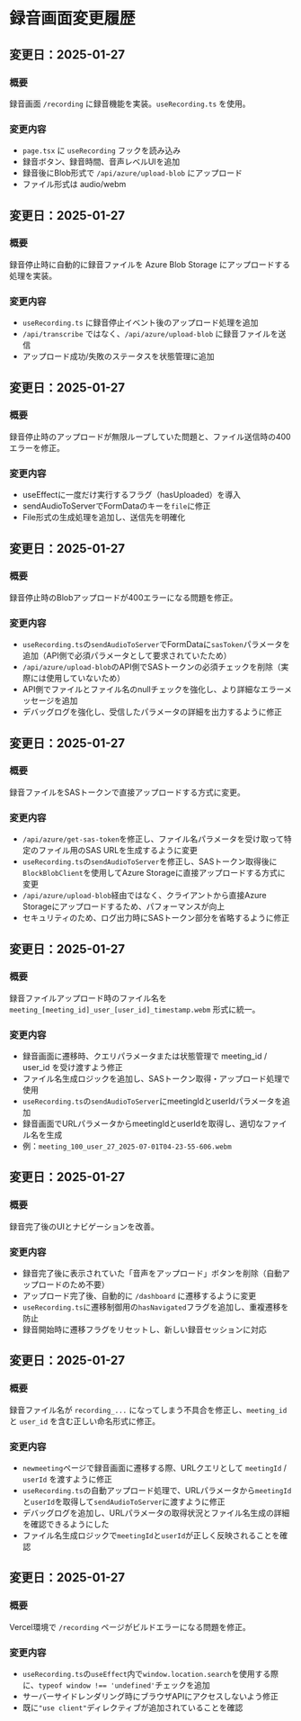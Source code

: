 # 録音画面変更履歴

## 変更日：2025-01-27
### 概要
録音画面 `/recording` に録音機能を実装。`useRecording.ts` を使用。

### 変更内容
- `page.tsx` に `useRecording` フックを読み込み
- 録音ボタン、録音時間、音声レベルUIを追加
- 録音後にBlob形式で `/api/azure/upload-blob` にアップロード
- ファイル形式は audio/webm

## 変更日：2025-01-27
### 概要
録音停止時に自動的に録音ファイルを Azure Blob Storage にアップロードする処理を実装。

### 変更内容
- `useRecording.ts` に録音停止イベント後のアップロード処理を追加
- `/api/transcribe` ではなく、`/api/azure/upload-blob` に録音ファイルを送信
- アップロード成功/失敗のステータスを状態管理に追加

## 変更日：2025-01-27
### 概要
録音停止時のアップロードが無限ループしていた問題と、ファイル送信時の400エラーを修正。

### 変更内容
- useEffectに一度だけ実行するフラグ（hasUploaded）を導入
- sendAudioToServerでFormDataのキーを`file`に修正
- File形式の生成処理を追加し、送信先を明確化

## 変更日：2025-01-27
### 概要
録音停止時のBlobアップロードが400エラーになる問題を修正。

### 変更内容
- `useRecording.ts`の`sendAudioToServer`でFormDataに`sasToken`パラメータを追加（API側で必須パラメータとして要求されていたため）
- `/api/azure/upload-blob`のAPI側でSASトークンの必須チェックを削除（実際には使用していないため）
- API側でファイルとファイル名のnullチェックを強化し、より詳細なエラーメッセージを追加
- デバッグログを強化し、受信したパラメータの詳細を出力するように修正

## 変更日：2025-01-27
### 概要
録音ファイルをSASトークンで直接アップロードする方式に変更。

### 変更内容
- `/api/azure/get-sas-token`を修正し、ファイル名パラメータを受け取って特定のファイル用のSAS URLを生成するように変更
- `useRecording.ts`の`sendAudioToServer`を修正し、SASトークン取得後に`BlockBlobClient`を使用してAzure Storageに直接アップロードする方式に変更
- `/api/azure/upload-blob`経由ではなく、クライアントから直接Azure Storageにアップロードするため、パフォーマンスが向上
- セキュリティのため、ログ出力時にSASトークン部分を省略するように修正

## 変更日：2025-01-27
### 概要
録音ファイルアップロード時のファイル名を `meeting_[meeting_id]_user_[user_id]_timestamp.webm` 形式に統一。

### 変更内容
- 録音画面に遷移時、クエリパラメータまたは状態管理で meeting_id / user_id を受け渡すよう修正
- ファイル名生成ロジックを追加し、SASトークン取得・アップロード処理で使用
- `useRecording.ts`の`sendAudioToServer`にmeetingIdとuserIdパラメータを追加
- 録音画面でURLパラメータからmeetingIdとuserIdを取得し、適切なファイル名を生成
- 例：`meeting_100_user_27_2025-07-01T04-23-55-606.webm`

## 変更日：2025-01-27
### 概要
録音完了後のUIとナビゲーションを改善。

### 変更内容
- 録音完了後に表示されていた「音声をアップロード」ボタンを削除（自動アップロードのため不要）
- アップロード完了後、自動的に `/dashboard` に遷移するように変更
- `useRecording.ts`に遷移制御用の`hasNavigated`フラグを追加し、重複遷移を防止
- 録音開始時に遷移フラグをリセットし、新しい録音セッションに対応

## 変更日：2025-01-27
### 概要
録音ファイル名が `recording_...` になってしまう不具合を修正し、`meeting_id` と `user_id` を含む正しい命名形式に修正。

### 変更内容
- `newmeeting`ページで録音画面に遷移する際、URLクエリとして `meetingId` / `userId` を渡すように修正
- `useRecording.ts`の自動アップロード処理で、URLパラメータから`meetingId`と`userId`を取得して`sendAudioToServer`に渡すように修正
- デバッグログを追加し、URLパラメータの取得状況とファイル名生成の詳細を確認できるようにした
- ファイル名生成ロジックで`meetingId`と`userId`が正しく反映されることを確認

## 変更日：2025-01-27
### 概要
Vercel環境で `/recording` ページがビルドエラーになる問題を修正。

### 変更内容
- `useRecording.ts`の`useEffect`内で`window.location.search`を使用する際に、`typeof window !== 'undefined'`チェックを追加
- サーバーサイドレンダリング時にブラウザAPIにアクセスしないよう修正
- 既に`"use client"`ディレクティブが追加されていることを確認 